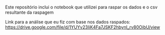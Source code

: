 Este repositório inclui o notebook que utilizei para raspar os dados e o csv resultante da raspagem

Link para a análise que eu fiz com base nos dados raspados: https://drive.google.com/file/d/1YUYv23IiK4Fa7JSKF2hbynl_rv80OibU/view
